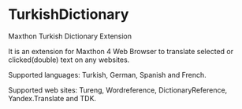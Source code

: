 # TurkishDictionary
Maxthon Turkish Dictionary Extension

It is an extension for Maxthon 4 Web Browser to translate selected or clicked(double) text on any websites.

Supported languages: Turkish, German, Spanish and French.

Supported web sites: Tureng, Wordreference, DictionaryReference, Yandex.Translate and TDK.
